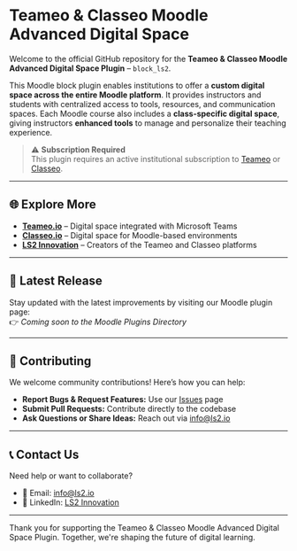 # Teameo & Classeo Moodle Advanced Digital Space

Welcome to the official GitHub repository for the **Teameo & Classeo Moodle Advanced Digital Space Plugin** – `block_ls2`.

This Moodle block plugin enables institutions to offer a **custom digital space across the entire Moodle platform**. It provides instructors and students with centralized access to tools, resources, and communication spaces. Each Moodle course also includes a **class-specific digital space**, giving instructors **enhanced tools** to manage and personalize their teaching experience.

> ⚠️ **Subscription Required**  
> This plugin requires an active institutional subscription to [Teameo](https://teameo.io) or [Classeo](https://classeo.io).

---

## 🌐 Explore More

- **[Teameo.io](https://teameo.io)** – Digital space integrated with Microsoft Teams  
- **[Classeo.io](https://classeo.io)** – Digital space for Moodle-based environments  
- **[LS2 Innovation](https://ls2.io)** – Creators of the Teameo and Classeo platforms  

---

## 🚀 Latest Release

Stay updated with the latest improvements by visiting our Moodle plugin page:  
👉 *Coming soon to the Moodle Plugins Directory*

---

## 🤝 Contributing

We welcome community contributions! Here’s how you can help:

- **Report Bugs & Request Features:** Use our [Issues](https://github.com/LS2-CA/moodle-block_ls2/issues) page  
- **Submit Pull Requests:** Contribute directly to the codebase  
- **Ask Questions or Share Ideas:** Reach out via [info@ls2.io](mailto:info@ls2.io)

---

## 📞 Contact Us

Need help or want to collaborate?

- 📧 Email: [info@ls2.io](mailto:info@ls2.io)  
- 💼 LinkedIn: [LS2 Innovation](https://www.linkedin.com/company/ls2-innovation/)

---

Thank you for supporting the Teameo & Classeo Moodle Advanced Digital Space Plugin. Together, we're shaping the future of digital learning.

